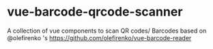 # vue-barcode-qrcode-scanner

A collection of vue components to scan QR codes/ Barcodes based on @olefirenko 's https://github.com/olefirenko/vue-barcode-reader
